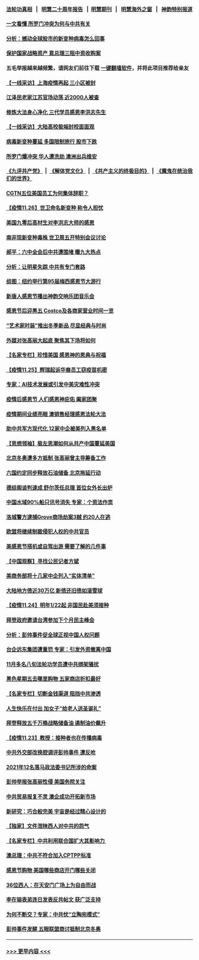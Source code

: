 #### [法轮功真相](https://github.com/gfw-breaker/truth/blob/master/README.md?t=0) &nbsp;&nbsp;|&nbsp;&nbsp; [明慧二十周年报告](https://github.com/gfw-breaker/mh-reports/blob/master/README.md?t=0) &nbsp;&nbsp;|&nbsp;&nbsp;[明慧期刊](https://github.com/gfw-breaker/mh-qikan) &nbsp;&nbsp;|&nbsp;&nbsp; [明慧海外之窗](https://github.com/gfw-breaker/mh-news/blob/master/README.md?t=0) &nbsp;&nbsp;|&nbsp;&nbsp; [神韵特别报道](https://github.com/gfw-breaker/mh-news/blob/master/shenyun.md?t=0)
#### [一文看懂 所罗门冲突为何与中共有关](../pages/nf4514/n13401105.md?t=11271101) 
#### [分析：撼动全球股市的新变种病毒怎么回事](../pages/nf4514/n13400785.md?t=11271101) 
#### [保护国家战略资产 意总理三阻中资收购案](../pages/nf4514/n13401206.md?t=11271101) 
#### 五毛举报越来越频繁，请网友们前往下载 [一键翻墙软件](https://github.com/gfw-breaker/ssr-accounts)，并将此项目推荐给亲友
#### [【一线采访】上海疫情再起 三小区被封](../pages/nf4514/n13400955.md?t=11271101) 
#### [江泽民老家江苏官场动荡 近2000人被查](../pages/nf4514/n13401177.md?t=11271101) 
#### [修炼大法身心净化 三代学员感恩李洪志先生](../pages/nf4514/n13399631.md?t=11271101) 
#### [【一线采访】大陆高校极端封校面面观](../pages/nf4514/n13400625.md?t=11271101) 
#### [病毒新变种蔓延 多国限制旅行 股市下跌](../pages/nf4514/n13400309.md?t=11271101) 
#### [所罗门爆冲突 华人遭洗劫 澳洲出兵维安](../pages/nf4514/n13400278.md?t=11271101) 
#### [《九评共产党》](https://github.com/begood0513/9ping.md/blob/master/README.md) &nbsp;|&nbsp; [《解体党文化》](../../../../jtdwh.md/blob/master/README.md)  &nbsp;|&nbsp; [《共产主义的终极目的》](../../../../gczydzjmd.md/blob/master/README.md) &nbsp;|&nbsp; [《魔鬼在统治我们的世界》](../../../../mgztzwmdsj.md/blob/master/README.md) 
#### [CGTN五位美国员工为何集体辞职？](../pages/nf4514/n13372716.md?t=11271101) 
#### [【疫情11.26】世卫命名新变种 称令人担忧](../pages/nf4514/n13400011.md?t=11271101) 
#### [美国九零后高材生对李洪志大师的感恩](../pages/nf4514/n13398997.md?t=11271101) 
#### [南非现新变种毒株 世卫周五开特别会议讨论](../pages/nf4514/n13398945.md?t=11271101) 
#### [郝平：六中全会后中共遭围堵 曝九大热点](../pages/nf4514/n13398733.md?t=11271101) 
#### [分析：让明星失踪 中共有专门套路](../pages/nf4514/n13398779.md?t=11271101) 
#### [组图：纽约举行第95届梅西感恩节大游行](../pages/nf4514/n13398798.md?t=11271101) 
#### [新唐人感恩节播出神韵交响乐团音乐会](../pages/nf4514/n13388305.md?t=11271101) 
#### [感恩节后迎黑五 Costco及各商家营业时间一览](../pages/nf4514/n13398612.md?t=11271101) 
#### [“艺术家时装”推出冬季新品  尽显经典与时尚](../pages/nf4514/n13396993.md?t=11271101) 
#### [外媒对张高丽大起底 聚焦其下场将如何](../pages/nf4514/n13398359.md?t=11271101) 
#### [【名家专栏】珍惜美国 感恩神的恩典与祝福](../pages/nf4514/n13398013.md?t=11271101) 
#### [【疫情11.25】辉瑞起诉华裔员工窃疫苗机密](../pages/nf4514/n13397608.md?t=11271101) 
#### [专家：AI技术发展或引发中美灾难性冲突](../pages/nf4514/n13397219.md?t=11271101) 
#### [疫情后感恩节 人们感恩神庇佑 阖家团聚](../pages/nf4514/n13396652.md?t=11271101) 
#### [疫情期间业绩亮眼 澳销售经理感恩法轮大法](../pages/nf4514/n13394967.md?t=11271101) 
#### [助中共军方现代化 12家中企被美列入黑名单](../pages/nf4514/n13396836.md?t=11271101) 
#### [【思想领袖】极左思潮如何从共产中国蔓延美国](../pages/nf4514/n13367534.md?t=11271101) 
#### [北京冬奥遭多方抵制 张高丽曾主导筹备工作](../pages/nf4514/n13396462.md?t=11271101) 
#### [六国约定同步释放石油储备 北京拖延行动](../pages/nf4514/n13396465.md?t=11271101) 
#### [德组阁谈判速成 舒尔茨任总理 首位女外长出炉](../pages/nf4514/n13396391.md?t=11271101) 
#### [中国水域90%船只讯号消失 专家：个资法作祟](../pages/nf4514/n13396309.md?t=11271101) 
#### [洛城警方逮捕Grove商场劫案3贼 约20人在逃](../pages/nf4514/n13394633.md?t=11271101) 
#### [欧盟将继续制裁侵犯人权的中共官员](../pages/nf4514/n13396009.md?t=11271101) 
#### [美感恩节搭机或自驾出游 需要了解的几件事](../pages/nf4514/n13396199.md?t=11271101) 
#### [【中国观察】寻找公民记者方斌](../pages/nf4514/n13396084.md?t=11271101) 
#### [美商务部将十几家中企列入“实体清单”](../pages/nf4514/n13396122.md?t=11271101) 
#### [大陆地方债近30万亿 新债还旧债如滚雪球](../pages/nf4514/n13395519.md?t=11271101) 
#### [【疫情11.24】明年1/22起 非国民赴美须接种](../pages/nf4514/n13395373.md?t=11271101) 
#### [拜登政府邀请台湾参加下个月民主峰会](../pages/nf4514/n13395032.md?t=11271101) 
#### [分析：彭帅事件促全球正视中国人权问题](../pages/nf4514/n13394767.md?t=11271101) 
#### [台企远东集团遭重罚 专家：引发外资撤离中国](../pages/nf4514/n13393811.md?t=11271101) 
#### [11月多名八旬法轮功学员遭中共绑架骚扰](../pages/nf4514/n13393861.md?t=11271101) 
#### [黑色星期五去哪里购物 五家商店折扣最好](../pages/nf4514/n13393941.md?t=11271101) 
#### [【名家专栏】切断金钱渠道 阻挡中共渗透](../pages/nf4514/n13392322.md?t=11271101) 
#### [人生快乐在付出 加女子“给老人送圣诞礼”](../pages/nf4514/n13394003.md?t=11271101) 
#### [拜登释放五千万桶战略储备油 遏制油价飙升](../pages/nf4514/n13393526.md?t=11271101) 
#### [【疫情11.23】教授：接种者也在传播病毒](../pages/nf4514/n13393299.md?t=11271101) 
#### [中共外交部改换腔调评彭帅事件 遭反呛](../pages/nf4514/n13393549.md?t=11271101) 
#### [2021年12名落马政法委书记所涉的命案](../pages/nf4514/n13391122.md?t=11271101) 
#### [彭帅举报张高丽性侵 美国务院关注](../pages/nf4514/n13393116.md?t=11271101) 
#### [中共贸易报复不灵 澳企成功开拓新市场](../pages/nf4514/n13392631.md?t=11271101) 
#### [新研究：巧合般完美 宇宙是经过精心设计的](../pages/nf4514/n13392281.md?t=11271101) 
#### [【独家】文件泄陕西人对中共的怨气](../pages/nf4514/n13387968.md?t=11271101) 
#### [【名家专栏】中共利用联合国扩大其影响力 ](../pages/nf4514/n13389250.md?t=11271101) 
#### [澳总理：中共不符合加入CPTPP标准](../pages/nf4514/n13392114.md?t=11271101) 
#### [感恩节购物 美国哪些商店开门哪些关闭](../pages/nf4514/n13392109.md?t=11271101) 
#### [36位西人：在天安门广场上为自由而战](../pages/nf4514/n13390029.md?t=11271101) 
#### [李在镕表弟连日发表反共帖文 获广泛支持](../pages/nf4514/n13391810.md?t=11271101) 
#### [为何不断交？专家：中共忧“立陶宛模式”](../pages/nf4514/n13391448.md?t=11271101) 
#### [彭帅事件发酵 五眼联盟商讨抵制北京冬奥](../pages/nf4514/n13391020.md?t=11271101) 

----
#### [ >>> 更早内容 <<< ](../indexes/nf4514-earlier.md)
